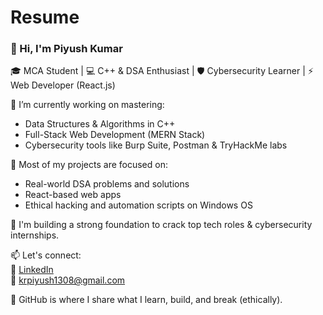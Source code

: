 # Resume

### 👋 Hi, I'm Piyush Kumar

🎓 MCA Student | 💻 C++ & DSA Enthusiast | 🛡️ Cybersecurity Learner | ⚡ Web Developer (React.js)

🔭 I’m currently working on mastering:
- Data Structures & Algorithms in C++
- Full-Stack Web Development (MERN Stack)
- Cybersecurity tools like Burp Suite, Postman & TryHackMe labs

📂 Most of my projects are focused on:
- Real-world DSA problems and solutions
- React-based web apps
- Ethical hacking and automation scripts on Windows OS

🚀 I'm building a strong foundation to crack top tech roles & cybersecurity internships.

📫 Let's connect:  
💼 [LinkedIn](https://www.linkedin.com/in/piyush-raj-sde/)  
📧 krpiyush1308@gmail.com  


📌 GitHub is where I share what I learn, build, and break (ethically).

